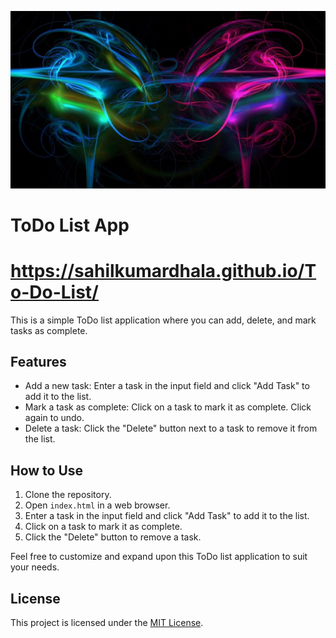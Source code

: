 ![image](https://github.com/sahilkumardhala/To-Do-List/blob/main/bg.jpg)
# ToDo List App
# https://sahilkumardhala.github.io/To-Do-List/
This is a simple ToDo list application where you can add, delete, and mark tasks as complete.

## Features

- Add a new task: Enter a task in the input field and click "Add Task" to add it to the list.
- Mark a task as complete: Click on a task to mark it as complete. Click again to undo.
- Delete a task: Click the "Delete" button next to a task to remove it from the list.

## How to Use

1. Clone the repository.
2. Open `index.html` in a web browser.
3. Enter a task in the input field and click "Add Task" to add it to the list.
4. Click on a task to mark it as complete.
5. Click the "Delete" button to remove a task.

Feel free to customize and expand upon this ToDo list application to suit your needs.

## License

This project is licensed under the [MIT License](LICENSE).
